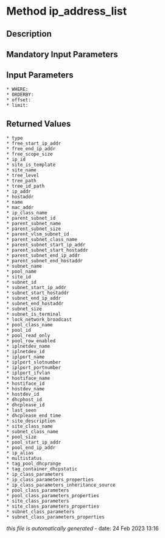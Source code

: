 # Method ip_address_list

## Description
	

## Mandatory Input Parameters

## Input Parameters
	* WHERE:
	* ORDERBY:
	* offset:
	* limit:

## Returned Values
	* type
	* free_start_ip_addr
	* free_end_ip_addr
	* free_scope_size
	* ip_id
	* site_is_template
	* site_name
	* tree_level
	* tree_path
	* tree_id_path
	* ip_addr
	* hostaddr
	* name
	* mac_addr
	* ip_class_name
	* parent_subnet_id
	* parent_subnet_name
	* parent_subnet_size
	* parent_vlsm_subnet_id
	* parent_subnet_class_name
	* parent_subnet_start_ip_addr
	* parent_subnet_start_hostaddr
	* parent_subnet_end_ip_addr
	* parent_subnet_end_hostaddr
	* subnet_name
	* pool_name
	* site_id
	* subnet_id
	* subnet_start_ip_addr
	* subnet_start_hostaddr
	* subnet_end_ip_addr
	* subnet_end_hostaddr
	* subnet_size
	* subnet_is_terminal
	* lock_network_broadcast
	* pool_class_name
	* pool_id
	* pool_read_only
	* pool_row_enabled
	* iplnetdev_name
	* iplnetdev_id
	* iplport_name
	* iplport_slotnumber
	* iplport_portnumber
	* iplport_ifvlan
	* hostiface_name
	* hostiface_id
	* hostdev_name
	* hostdev_id
	* dhcphost_id
	* dhcplease_id
	* last_seen
	* dhcplease_end_time
	* site_description
	* site_class_name
	* subnet_class_name
	* pool_size
	* pool_start_ip_addr
	* pool_end_ip_addr
	* ip_alias
	* multistatus
	* tag_pool_dhcprange
	* tag_container_dhcpstatic
	* ip_class_parameters
	* ip_class_parameters_properties
	* ip_class_parameters_inheritance_source
	* pool_class_parameters
	* pool_class_parameters_properties
	* site_class_parameters
	* site_class_parameters_properties
	* subnet_class_parameters
	* subnet_class_parameters_properties


*this file is automatically generated* - date: 24 Feb 2023 13:16